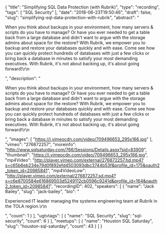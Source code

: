 {
  "title": "Simplifying SQL Data Protection (with Rubrik)",
  "type": "recording",
  "tags": [
    "SQL Security"
  ],
  "date": "2018-06-23T19:50:46",
  "draft": false,
  "slug": "simplifying-sql-data-protection-with-rubrik",
  "abstract": "<p>When you think about backups in your environment, how many servers & scripts do you have to manage? Or have you ever needed to get a table back from a large database and didn't want to argue with the storage admins about space for the restore? With Rubrik, we empower you to backup and restore your databases quickly and with ease. Come see how you can quickly protect hundreds of databases with just a few clicks or bring back a database in minutes to satisfy your most demanding executives. With Rubrik, it's not about backing up, it's about going forward!\r\n</p>",
  "description": "<p>When you think about backups in your environment, how many servers & scripts do you have to manage? Or have you ever needed to get a table back from a large database and didn't want to argue with the storage admins about space for the restore? With Rubrik, we empower you to backup and restore your databases quickly and with ease. Come see how you can quickly protect hundreds of databases with just a few clicks or bring back a database in minutes to satisfy your most demanding executives. With Rubrik, it's not about backing up, it's about going forward!\r\n</p>",
  "images": [
    "https://i.vimeocdn.com/video/709496653_295x166.jpg"
  ],
  "vimeo": "276872257",
  "moreinfo": "http://www.sqlsaturday.com/766/Sessions/Details.aspx?sid=83909",
  "thumbnail": "https://i.vimeocdn.com/video/709496653_295x166.jpg",
  "mp4Video": "http://player.vimeo.com/external/276872257.hd.mp4?s=c65b6eb234e79d0f892efd4503093dbc3744b53f&profile_id=175&oauth2_token_id=20985841",
  "mp4VideoLow": "http://player.vimeo.com/external/276872257.sd.mp4?s=c6e8700584e616869503d5249112cb0596c9241d&profile_id=164&oauth2_token_id=20985841",
  "recordingID": 402,
  "speakers": [
    {
      "name": "Jack Bailey",
      "slug": "jack-bailey",
      "bio": "<p>Experienced IT leader managing the systems engineering team at Rubrik in the TOLA region.\r\n</p>",
      "count": 1
    }
  ],
  "ugtvtags": [
    {
      "name": "SQL Security",
      "slug": "sql-security",
      "count": 6
    }
  ],
  "meetups": [
    {
      "name": "Houston SQL Saturday",
      "slug": "houston-sql-saturday",
      "count": 43
    }
  ]
}